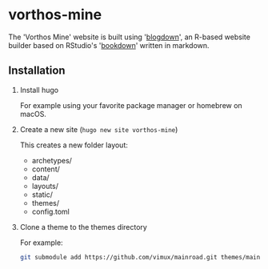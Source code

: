 # vorthos-mine
The 'Vorthos  Mine' website is built using '[blogdown][blogdown_web]', an R-based website builder based on RStudio's '[bookdown][bookdown_web]' written in markdown.

## Installation
1. Install hugo

    For example using your favorite package manager or homebrew on macOS.
1. Create a new site (`hugo new site vorthos-mine`)

    This creates a new folder layout:

    * archetypes/
    * content/
    * data/
    * layouts/
    * static/
    * themes/
    * config.toml
1. Clone a theme to the themes directory

    For example:

    ```sh
    git submodule add https://github.com/vimux/mainroad.git themes/mainroad
    ```

[blogdown_web]: https://bookdown.org/yihui/blogdown/
[bookdown_web]: https://bookdown.org/
